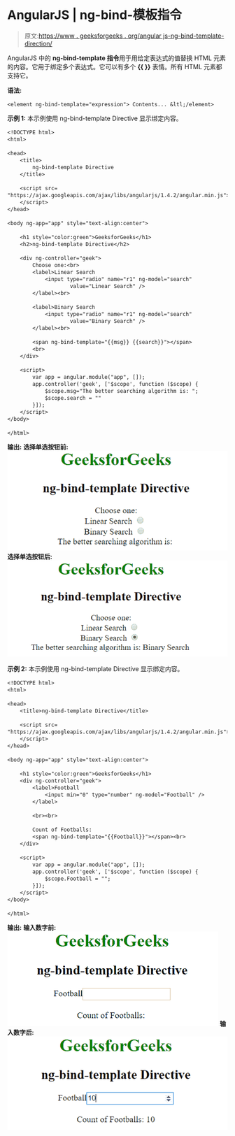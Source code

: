 # AngularJS | ng-bind-模板指令

> 原文:[https://www . geeksforgeeks . org/angular js-ng-bind-template-direction/](https://www.geeksforgeeks.org/angularjs-ng-bind-template-directive/)

AngularJS 中的 **ng-bind-template 指令**用于用给定表达式的值替换 HTML 元素的内容。它用于绑定多个表达式。它可以有多个 **{{ }}** 表情。所有 HTML 元素都支持它。

**语法:**

```
<element ng-bind-template="expression"> Contents... &ltl;/element>
```

**示例 1:** 本示例使用 ng-bind-template Directive 显示绑定内容。

```
<!DOCTYPE html>
<html>

<head>
    <title>
        ng-bind-template Directive
    </title>

    <script src=
"https://ajax.googleapis.com/ajax/libs/angularjs/1.4.2/angular.min.js">
    </script>
</head>

<body ng-app="app" style="text-align:center">

    <h1 style="color:green">GeeksforGeeks</h1>
    <h2>ng-bind-template Directive</h2>

    <div ng-controller="geek">
        Choose one:<br>
        <label>Linear Search 
            <input type="radio" name="r1" ng-model="search"
                    value="Linear Search" /> 
        </label><br>

        <label>Binary Search 
            <input type="radio" name="r1" ng-model="search"
                    value="Binary Search" />
        </label><br>

        <span ng-bind-template="{{msg}} {{search}}"></span>
        <br>
    </div>

    <script>
        var app = angular.module("app", []);
        app.controller('geek', ['$scope', function ($scope) {
            $scope.msg="The better searching algorithm is: ";
            $scope.search = ""
        }]);
    </script>
</body>

</html>                    
```

**输出:**
**选择单选按钮前:**
![ngbindtemplate](img/7e910473b1b90f5646cfa43b29b736e9.png)
**选择单选按钮后:**
![ngbindtemplate](img/006966274b012f1a771c255a76dce276.png)

**示例 2:** 本示例使用 ng-bind-template Directive 显示绑定内容。

```
<!DOCTYPE html>
<html>

<head>
    <title>ng-bind-template Directive</title>

    <script src=
"https://ajax.googleapis.com/ajax/libs/angularjs/1.4.2/angular.min.js">
    </script>
</head>

<body ng-app="app" style="text-align:center">

    <h1 style="color:green">GeeksforGeeks</h1>
    <div ng-controller="geek">
        <label>Football
            <input min="0" type="number" ng-model="Football" />
        </label>

        <br><br>

        Count of Footballs: 
        <span ng-bind-template="{{Football}}"></span><br>
    </div>

    <script>
        var app = angular.module("app", []);
        app.controller('geek', ['$scope', function ($scope) {
            $scope.Football = "";
        }]);
    </script>
</body>

</html>                            
```

**输出:**
**输入数字前:**
![ngbindtemplate](img/f0dcc7013289d396170e3ddede56af51.png)
**输入数字后:**
![ngbindtemplate](img/e1b08d7b15e0985aacf3340cf5784827.png)